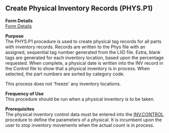 ##  Create Physical Inventory Records (PHYS.P1)

<PageHeader />

**Form Details**  
[ Form Details ](PHYS-P1-1/README.md)   

**Purpose**  
The PHYS.P1 procedure is used to create physical tag records for all parts
with inventory records. Records are written to the Phys file with an assigned,
sequential tag number generated from the LIID file. Extra, blank tags are
generated for each inventory location, based upon the percentage requested.
When complete, a physical date is written into the INV record in the Control
file to show that a physical inventory is in process. When selected, the part
numbers are sorted by category code.  
  
This process does not 'freeze' any inventory locations.

**Frequency of Use**  
This procedure should be run when a physical inventory is to be taken.

**Prerequisites**  
The physical inventory control data must be entered into the [ INV.CONTROL ](../../../../../../../../rover/AP-OVERVIEW/AP-ENTRY/AP-E/AP-E-2/INV-CONTROL) procedure to define the parameters of a physical. It is incumbent upon the user to stop inventory movements when the actual count is in process. 

<badge text= "Version 8.10.57" vertical="middle" />

<PageFooter />